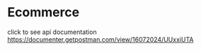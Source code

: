 # Ecommerce
 
click to see api documentation<br>
https://documenter.getpostman.com/view/16072024/UUxxiUTA
